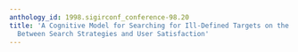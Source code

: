 ```yaml
---
anthology_id: 1998.sigirconf_conference-98.20
title: 'A Cognitive Model for Searching for Ill-Defined Targets on the Web: The Relationship
  Between Search Strategies and User Satisfaction'
---
```

